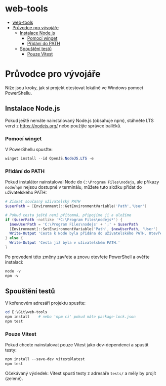 # web-tools

- [web-tools](#web-tools)
- [Průvodce pro vývojáře](#průvodce-pro-vývojáře)
  - [Instalace Node.js](#instalace-nodejs)
    - [Pomocí winget](#pomocí-winget)
    - [Přidání do PATH](#přidání-do-path)
  - [Spouštění testů](#spouštění-testů)
    - [Pouze Vitest](#pouze-vitest)

# Průvodce pro vývojáře

Níže jsou kroky, jak si projekt otestovat lokálně ve Windows pomocí PowerShellu.

## Instalace Node.js
Pokud ještě nemáte nainstalovaný Node.js (obsahuje npm), stáhněte LTS verzi z https://nodejs.org/ nebo použijte správce balíčků.

### Pomocí winget

V PowerShellu spusťte:
```powershell
winget install --id OpenJS.NodeJS.LTS -e
```

### Přidání do PATH

Pokud instalátor nainstaloval Node do `C:\Program Files\nodejs`, ale příkazy `node`/`npm` nejsou dostupné v terminálu, můžete tuto složku přidat do uživatelského PATH:

```powershell
# Získat současný uživatelský PATH
$userPath = [Environment]::GetEnvironmentVariable('Path','User')

# Pokud cesta ještě není přítomná, připojíme ji a uložíme
if ($userPath -notlike '*C:\Program Files\nodejs*') {
  $newUserPath = 'C:\Program Files\nodejs' + ';' + $userPath
  [Environment]::SetEnvironmentVariable('Path', $newUserPath, 'User')
  Write-Output 'Cesta k Node byla přidána do uživatelského PATH. Otevřete nové PowerShell okno.'
} else {
  Write-Output 'Cesta již byla v uživatelském PATH.'
}
```

Po provedení této změny zavřete a znovu otevřete PowerShell a ověřte instalaci:

```powershell
node -v
npm -v
```

## Spouštění testů
V kořenovém adresáři projektu spusťte:

```powershell
cd E:\Git\web-tools
npm install    # nebo 'npm ci' pokud máte package-lock.json
npm test
```

### Pouze Vitest
Pokud chcete nainstalovat pouze Vitest jako dev-dependenci a spustit testy:

```powershell
npm install --save-dev vitest@latest
npm test
```

Očekávaný výsledek: Vitest spustí testy z adresáře `tests/` a měly by projít (zelené).
